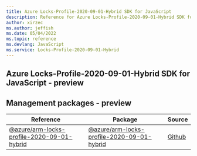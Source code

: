 ```yaml
---
title: Azure Locks-Profile-2020-09-01-Hybrid SDK for JavaScript
description: Reference for Azure Locks-Profile-2020-09-01-Hybrid SDK for JavaScript
author: xirzec
ms.author: jeffish
ms.date: 05/04/2022
ms.topic: reference
ms.devlang: JavaScript
ms.service: Locks-Profile-2020-09-01-Hybrid
---
```

## Azure Locks-Profile-2020-09-01-Hybrid SDK for JavaScript - preview
## Management packages - preview
| Reference | Package | Source |
|---|---|---|
|[@azure/arm-locks-profile-2020-09-01-hybrid](javascript/api/overview/azure/arm-locks-profile-2020-09-01-hybrid-readme)|[@azure/arm-locks-profile-2020-09-01-hybrid](https://www.npmjs.com/package/@azure/arm-locks-profile-2020-09-01-hybrid)|[Github](https://github.com/Azure/azure-sdk-for-js/blob/main/sdk/locks/arm-locks-profile-2020-09-01-hybrid)|

